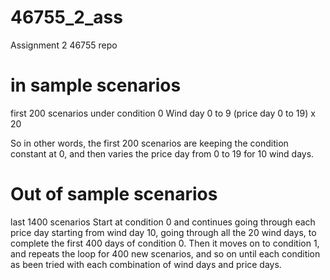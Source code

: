 # 46755_2_ass
Assignment 2 46755 repo



# in sample scenarios
first 200 scenarios
under condition 0
Wind day 0 to 9
(price day 0 to 19) x 20 

So in other words, the first 200 scenarios are keeping the condition constant at 0, and then varies the price day from 0 to 19 for 10 wind days.

# Out of sample scenarios
last 1400 scenarios
Start at condition 0 and continues going through each price day starting from wind day 10, going through all the 20 wind days, to complete the first 400 days of condition 0. Then it moves on to condition 1, and repeats the loop for 400 new scenarios, and so on until each condition as been tried with each combination of wind days and price days.
